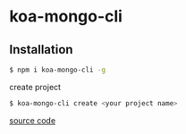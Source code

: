 # koa-mongo-cli

## Installation

```sh
$ npm i koa-mongo-cli -g
```

create project

```bash
$ koa-mongo-cli create <your project name>
```

[source code](https://github.com/shiyachao/koa-init)

